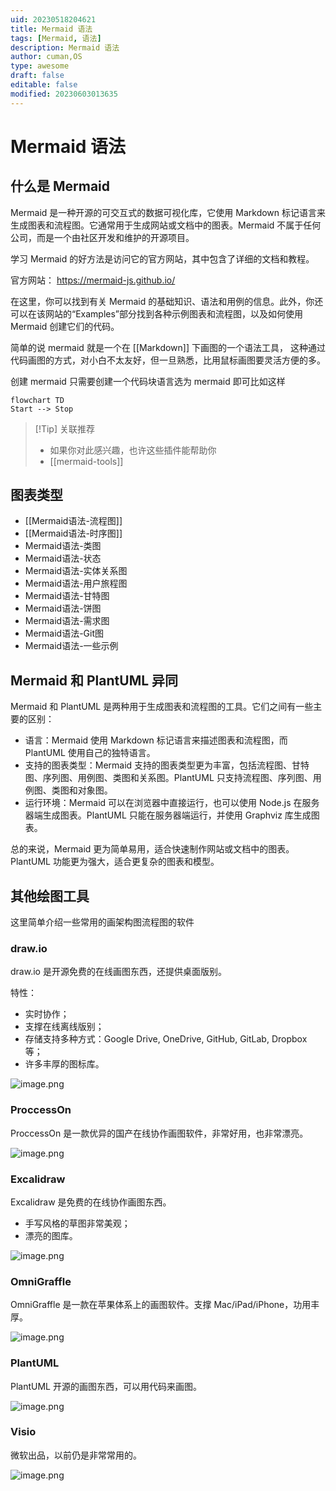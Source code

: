 ```yaml
---
uid: 20230518204621
title: Mermaid 语法
tags: [Mermaid, 语法]
description: Mermaid 语法
author: cuman,OS
type: awesome
draft: false
editable: false
modified: 20230603013635
---
```


# Mermaid 语法

## 什么是 Mermaid

Mermaid 是一种开源的可交互式的数据可视化库，它使用 Markdown 标记语言来生成图表和流程图。它通常用于生成网站或文档中的图表。Mermaid 不属于任何公司，而是一个由社区开发和维护的开源项目。

学习 Mermaid 的好方法是访问它的官方网站，其中包含了详细的文档和教程。

官方网站：​ ​<https://mermaid-js.github.io/​>

在这里，你可以找到有关 Mermaid 的基础知识、语法和用例的信息。此外，你还可以在该网站的“Examples”部分找到各种示例图表和流程图，以及如何使用 Mermaid 创建它们的代码。

简单的说 mermaid 就是一个在 [[Markdown]] 下画图的一个语法工具， 这种通过代码画图的方式，对小白不太友好，但一旦熟悉，比用鼠标画图要灵活方便的多。

创建 mermaid 只需要创建一个代码块语言选为 mermaid 即可比如这样

````Mermaid
flowchart TD
Start --> Stop
````

> [!Tip] 关联推荐
> - 如果你对此感兴趣，也许这些插件能帮助你
> - [[mermaid-tools]]

## 图表类型

- [[Mermaid语法-流程图]]
- [[Mermaid语法-时序图]]
- Mermaid语法-类图
- Mermaid语法-状态
- Mermaid语法-实体关系图
- Mermaid语法-用户旅程图
- Mermaid语法-甘特图
- Mermaid语法-饼图
- Mermaid语法-需求图
- Mermaid语法-Git图
- Mermaid语法-一些示例

## Mermaid 和 PlantUML 异同

Mermaid 和 PlantUML 是两种用于生成图表和流程图的工具。它们之间有一些主要的区别：

- 语言：Mermaid 使用 Markdown 标记语言来描述图表和流程图，而 PlantUML 使用自己的独特语言。
- 支持的图表类型：Mermaid 支持的图表类型更为丰富，包括流程图、甘特图、序列图、用例图、类图和关系图。PlantUML 只支持流程图、序列图、用例图、类图和对象图。
- 运行环境：Mermaid 可以在浏览器中直接运行，也可以使用 Node.js 在服务器端生成图表。PlantUML 只能在服务器端运行，并使用 Graphviz 库生成图表。

总的来说，Mermaid 更为简单易用，适合快速制作网站或文档中的图表。PlantUML 功能更为强大，适合更复杂的图表和模型。

## 其他绘图工具

这里简单介绍一些常用的画架构图流程图的软件

### draw.io

draw.io 是开源免费的在线画图东西，还提供桌面版别。

特性：

- 实时协作；
- 支撑在线离线版别；
- 存储支持多种方式：Google Drive, OneDrive, GitHub, GitLab, Dropbox 等；
- 许多丰厚的图标库。

![image.png](https://cdn.pkmer.cn/images/20230518155116.png!pkmer)

### ProccessOn

ProccessOn 是一款优异的国产在线协作画图软件，非常好用，也非常漂亮。

![image.png](https://cdn.pkmer.cn/images/20230518155139.png!pkmer)

### Excalidraw

Excalidraw 是免费的在线协作画图东西。

- 手写风格的草图非常美观；
- 漂亮的图库。

![image.png](https://cdn.pkmer.cn/images/20230518155219.png!pkmer)

### OmniGraffle

OmniGraffle 是一款在苹果体系上的画图软件。支撑 Mac/iPad/iPhone，功用丰厚。

![image.png](https://cdn.pkmer.cn/images/20230518155248.png!pkmer)

### PlantUML

PlantUML 开源的画图东西，可以用代码来画图。

![image.png](https://cdn.pkmer.cn/images/20230518155309.png!pkmer)

### Visio

微软出品，以前仍是非常常用的。

![image.png](https://cdn.pkmer.cn/images/20230518155335.png!pkmer)